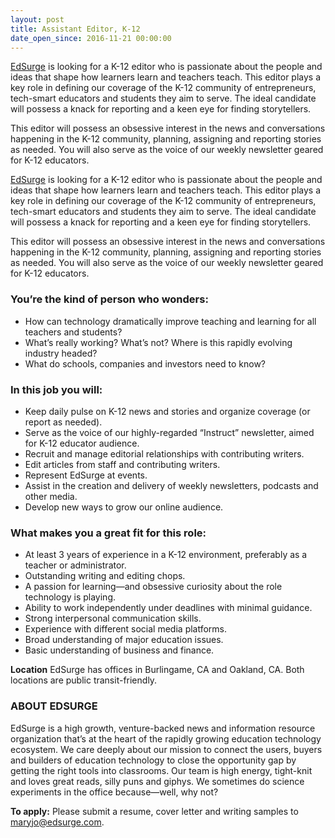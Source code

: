 ```yaml
---
layout: post
title: Assistant Editor, K-12
date_open_since: 2016-11-21 00:00:00
---
```


[EdSurge](http://www.edsurge.com) is looking for a K-12 editor who is passionate about the people and ideas that shape how learners learn and teachers teach. This editor plays a key role in defining our coverage of the K-12 community of entrepreneurs, tech-smart educators and students they aim to serve. The ideal candidate will possess a knack for reporting and a keen eye for finding storytellers.

This editor will possess an obsessive interest in the news and conversations happening in the K-12 community, planning, assigning and reporting stories as needed. You will also serve as the voice of our weekly newsletter geared for K-12 educators.

<!--break-->
[EdSurge](http://www.edsurge.com) is looking for a K-12 editor who is passionate about the people and ideas that shape how learners learn and teachers teach. This editor plays a key role in defining our coverage of the K-12 community of entrepreneurs, tech-smart educators and students they aim to serve. The ideal candidate will possess a knack for reporting and a keen eye for finding storytellers.

This editor will possess an obsessive interest in the news and conversations happening in the K-12 community, planning, assigning and reporting stories as needed. You will also serve as the voice of our weekly newsletter geared for K-12 educators.

### You’re the kind of person who wonders:

* How can technology dramatically improve teaching and learning for all teachers and students?
* What’s really working? What’s not? Where is this rapidly evolving industry headed?
* What do schools, companies and investors need to know? 

### In this job you will:

* Keep daily pulse on K-12 news and stories and organize coverage (or report as needed).
* Serve as the voice of our highly-regarded “Instruct” newsletter, aimed for K-12 educator audience.
* Recruit and manage editorial relationships with contributing writers.
* Edit articles from staff and contributing writers.
* Represent EdSurge at events.
* Assist in the creation and delivery of weekly newsletters, podcasts and other media.
* Develop new ways to grow our online audience.

### What makes you a great fit for this role:

* At least 3 years of experience in a K-12 environment, preferably as a teacher or administrator.
* Outstanding writing and editing chops.
* A passion for learning—and obsessive curiosity about the role technology is playing. 
* Ability to work independently under deadlines with minimal guidance.
* Strong interpersonal communication skills.
* Experience with different social media platforms.
* Broad understanding of major education issues.
* Basic understanding of business and finance.

**Location**
EdSurge has offices in Burlingame, CA and Oakland, CA. Both locations are public transit-friendly.

### ABOUT EDSURGE
EdSurge is a high growth, venture-backed news and information resource organization that’s at the heart of the rapidly growing education technology ecosystem. We care deeply about our mission to connect the users, buyers and builders of education technology to close the opportunity gap by getting the right tools into classrooms. Our team is high energy, tight-knit and loves great reads, silly puns and giphys. We sometimes do science experiments in the office because—well, why not?

**To apply:** Please submit a resume, cover letter and writing samples to <a href="mailto:maryjo@edsurge.com" class="button button-rounded button-primary button-large">maryjo@edsurge.com</a>.
